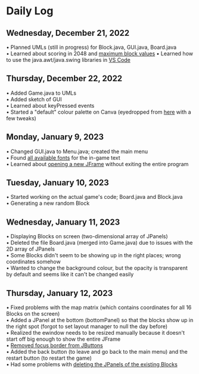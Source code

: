 # Daily Log

## Wednesday, December 21, 2022
• Planned UMLs (still in progress) for Block.java, GUI.java, Board.java  
• Learned about scoring in 2048 and [maximum block values](https://en.wikipedia.org/wiki/2048_(video_game))  
• Learned how to use the java.awt/java.swing libraries in [VS Code](https://code.visualstudio.com/docs/java/java-gui)  

## Thursday, December 22, 2022
• Added Game.java to UMLs  
• Added sketch of GUI  
• Learned about keyPressed events  
• Started a "default" colour palette on Canva (eyedropped from [here](http://2048-variations.net/en/original) with a few tweaks)  

## Monday, January 9, 2023
• Changed GUI.java to Menu.java; created the main menu  
• Found [all available fonts](https://alvinalexander.com/blog/post/jfc-swing/swing-faq-list-fonts-current-platform/) for the in-game text  
• Learned about [opening a new JFrame]([url](https://stackoverflow.com/questions/4716372/java-how-do-i-close-a-jframe-while-opening-another-one)https://stackoverflow.com/questions/4716372/java-how-do-i-close-a-jframe-while-opening-another-one) without exiting the entire program  

## Tuesday, January 10, 2023
• Started working on the actual game's code; Board.java and Block.java  
• Generating a new random Block  

## Wednesday, January 11, 2023
• Displaying Blocks on screen (two-dimensional array of JPanels)  
• Deleted the file Board.java (merged into Game.java) due to issues with the 2D array of JPanels  
• Some Blocks didn't seem to be showing up in the right places; wrong coordinates somehow  
• Wanted to change the background colour, but the opacity is transparent by default and seems like it can't be changed easily  

## Thursday, January 12, 2023
• Fixed problems with the map matrix (which contains coordinates for all 16 Blocks on the screen)  
    • Added a JPanel at the bottom (bottomPanel) so that the blocks show up in the right spot (forgot to set layout manager to null the day before)  
    • Realized the ewindow needs to be resized manually because it doesn't start off big enough to show the entire JFrame  
• [Removed focus border from JButtons](https://stackoverflow.com/questions/9361658/disable-jbutton-focus-border)  
• Added the back button (to leave and go back to the main menu) and the restart button (to restart the game)  
    • Had some problems with [deleting the JPanels of the existing Blocks](https://stackoverflow.com/questions/11438512/fully-remove-jlabel-from-jpanel-not-setvisiblefalse)  

